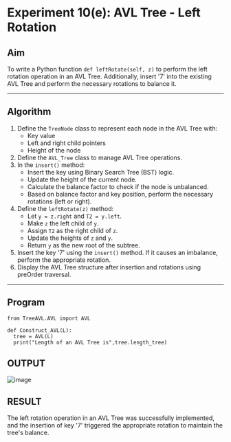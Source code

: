 # Experiment 10(e): AVL Tree - Left Rotation

## Aim
To write a Python function `def leftRotate(self, z)` to perform the left rotation operation in an AVL Tree. Additionally, insert '7' into the existing AVL Tree and perform the necessary rotations to balance it.

---

## Algorithm

1. Define the `TreeNode` class to represent each node in the AVL Tree with:
   - Key value
   - Left and right child pointers
   - Height of the node
2. Define the `AVL_Tree` class to manage AVL Tree operations.
3. In the `insert()` method:
   - Insert the key using Binary Search Tree (BST) logic.
   - Update the height of the current node.
   - Calculate the balance factor to check if the node is unbalanced.
   - Based on balance factor and key position, perform the necessary rotations (left or right).
4. Define the `leftRotate(z)` method:
   - Let `y = z.right` and `T2 = y.left`.
   - Make `z` the left child of `y`.
   - Assign `T2` as the right child of `z`.
   - Update the heights of `z` and `y`.
   - Return `y` as the new root of the subtree.
5. Insert the key '7' using the `insert()` method. If it causes an imbalance, perform the appropriate rotation.
6. Display the AVL Tree structure after insertion and rotations using preOrder traversal.

---

## Program

```
from TreeAVL.AVL import AVL

def Construct_AVL(L):
  tree = AVL(L)
  print("Length of an AVL Tree is",tree.length_tree)

```

## OUTPUT
![image](https://github.com/user-attachments/assets/40ac664e-0ce2-4614-b965-5aecd6a630a4)

## RESULT

The left rotation operation in an AVL Tree was successfully implemented, and the insertion of key '7' triggered the appropriate rotation to maintain the tree's balance.

